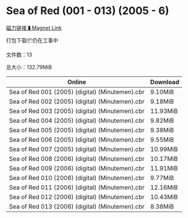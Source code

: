 # Sea of Red (001 - 013) (2005 - 6)

[磁力链接⬇Magnet Link](magnet:?xt=urn:btih:50eabdbf3728ccbbe11b1bf6a18efee221451ad2&dn=Sea%20of%20Red%20%28001%20-%20013%29%20%282005%20-%206%29)

打包下载📦仍在工事中

文件数：13

总大小：132.79MiB

Online | Download
--- | ---
Sea of Red 001 (2005) (digital) (Minutemen).cbr | 9.10MiB
Sea of Red 002 (2005) (digital) (Minutemen).cbr | 9.18MiB
Sea of Red 003 (2005) (digital) (Minutemen).cbr | 11.93MiB
Sea of Red 004 (2005) (digital) (Minutemen).cbr | 9.82MiB
Sea of Red 005 (2005) (digital) (Minutemen).cbr | 9.38MiB
Sea of Red 006 (2005) (digital) (Minutemen).cbr | 9.55MiB
Sea of Red 007 (2005) (digital) (Minutemen).cbr | 10.99MiB
Sea of Red 008 (2006) (digital) (Minutemen).cbr | 10.17MiB
Sea of Red 009 (2006) (digital) (Minutemen).cbr | 11.91MiB
Sea of Red 010 (2006) (digital) (Minutemen).cbr | 9.77MiB
Sea of Red 011 (2006) (digital) (Minutemen).cbr | 12.16MiB
Sea of Red 012 (2006) (digital) (Minutemen).cbr | 10.43MiB
Sea of Red 013 (2006) (digital) (Minutemen).cbr | 8.38MiB